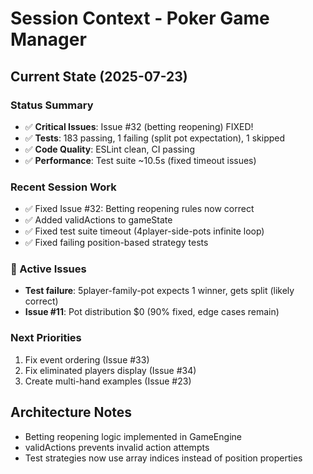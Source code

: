 # Session Context - Poker Game Manager

## Current State (2025-07-23)

### Status Summary
- ✅ **Critical Issues**: Issue #32 (betting reopening) FIXED!
- ✅ **Tests**: 183 passing, 1 failing (split pot expectation), 1 skipped
- ✅ **Code Quality**: ESLint clean, CI passing
- ✅ **Performance**: Test suite ~10.5s (fixed timeout issues)

### Recent Session Work
- ✅ Fixed Issue #32: Betting reopening rules now correct
- ✅ Added validActions to gameState 
- ✅ Fixed test suite timeout (4player-side-pots infinite loop)
- ✅ Fixed failing position-based strategy tests

### 🐛 Active Issues
- **Test failure**: 5player-family-pot expects 1 winner, gets split (likely correct)
- **Issue #11**: Pot distribution $0 (90% fixed, edge cases remain)

### Next Priorities
1. Fix event ordering (Issue #33)
2. Fix eliminated players display (Issue #34)
3. Create multi-hand examples (Issue #23)

## Architecture Notes
- Betting reopening logic implemented in GameEngine
- validActions prevents invalid action attempts
- Test strategies now use array indices instead of position properties
